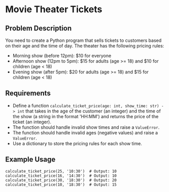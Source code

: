 # Movie Theater Tickets

## Problem Description

You need to create a Python program that sells tickets to customers based on their age and the time of day. The theater has the following pricing rules:

- Morning show (before 12pm): \$10 for everyone
- Afternoon show (12pm to 5pm): \$15 for adults (age >= 18) and \$10 for children (age < 18)
- Evening show (after 5pm): \$20 for adults (age >= 18) and \$15 for children (age < 18)

## Requirements

- Define a function `calculate_ticket_price(age: int, show_time: str) -> int` that takes in the age of the customer (an integer) and the time of the show (a string in the format 'HH:MM') and returns the price of the ticket (an integer).
- The function should handle invalid show times and raise a `ValueError`.
- The function should handle invalid ages (negative values) and raise a `ValueError`.
- Use a dictionary to store the pricing rules for each show time.

## Example Usage

```
calculate_ticket_price(25, '10:30')  # Output: 10
calculate_ticket_price(16, '14:30')  # Output: 10
calculate_ticket_price(30, '18:30')  # Output: 20
calculate_ticket_price(10, '18:30')  # Output: 15
```
